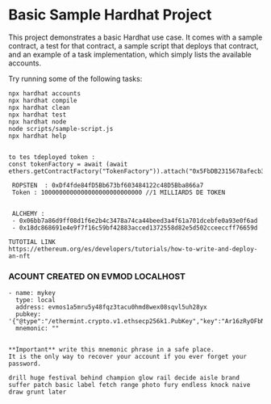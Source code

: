 # Basic Sample Hardhat Project

This project demonstrates a basic Hardhat use case. It comes with a sample contract, a test for that contract, a sample script that deploys that contract, and an example of a task implementation, which simply lists the available accounts.

Try running some of the following tasks:

```shell
npx hardhat accounts
npx hardhat compile
npx hardhat clean
npx hardhat test
npx hardhat node
node scripts/sample-script.js
npx hardhat help


to tes tdeployed token : 
const tokenFactory = await (await ethers.getContractFactory("TokenFactory")).attach("0x5FbDB2315678afecb367f032d93F642f64180aa3")
```


```
 ROPSTEN  : 0xDf4fde84fD5Bb673bf603484122c48D5Bba866a7
 Token : 1000000000000000000000000000 //1 MILLIARDS DE TOKEN


 ALCHEMY : 
 - 0x06bb7a86d9ff08d1f6e2b4c3478a74ca44beed3a4f61a701dcebfe0a93e0f6ad
 - 0x18dc868691e4e9f7f16c59bf42883acced1372558d82e5d502cceeccff76659d
```

```
TUTOTIAL LINK 
https://ethereum.org/es/developers/tutorials/how-to-write-and-deploy-an-nft
```




### ACOUNT CREATED ON EVMOD LOCALHOST
```
- name: mykey
  type: local
  address: evmos1a5mru5y48fqz3tacu0hmd8wex08sqvl5uh28yx
  pubkey: '{"@type":"/ethermint.crypto.v1.ethsecp256k1.PubKey","key":"Ar16zRyOFbNYYyzf5/wq+fjuZIZnHArpha72OoRvclib"}'
  mnemonic: ""


**Important** write this mnemonic phrase in a safe place.
It is the only way to recover your account if you ever forget your password.

drill huge festival behind champion glow rail decide aisle brand suffer patch basic label fetch range photo fury endless knock naive draw grunt later
```